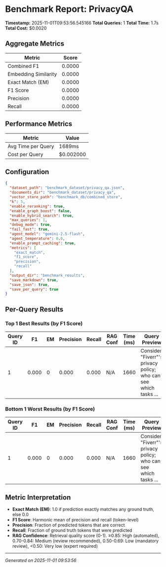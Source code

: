 # Benchmark Report: PrivacyQA

**Timestamp:** 2025-11-01T09:53:56.545166
**Total Queries:** 1
**Total Time:** 1.7s
**Total Cost:** $0.0020

## Aggregate Metrics

| Metric | Score |
|--------|-------|
| Combined F1 | 0.0000 |
| Embedding Similarity | 0.0000 |
| Exact Match (EM) | 0.0000 |
| F1 Score | 0.0000 |
| Precision | 0.0000 |
| Recall | 0.0000 |

## Performance Metrics

| Metric | Value |
|--------|-------|
| Avg Time per Query | 1689ms |
| Cost per Query | $0.002000 |

## Configuration

```json
{
  "dataset_path": "benchmark_dataset/privacy_qa.json",
  "documents_dir": "benchmark_dataset/privacy_qa",
  "vector_store_path": "benchmark_db/combined_store",
  "k": 5,
  "enable_reranking": true,
  "enable_graph_boost": false,
  "enable_hybrid_search": true,
  "max_queries": 1,
  "debug_mode": true,
  "fail_fast": true,
  "agent_model": "gemini-2.5-flash",
  "agent_temperature": 0.0,
  "enable_prompt_caching": true,
  "metrics": [
    "exact_match",
    "f1_score",
    "precision",
    "recall"
  ],
  "output_dir": "benchmark_results",
  "save_markdown": true,
  "save_json": true,
  "save_per_query": true
}
```

## Per-Query Results

### Top 1 Best Results (by F1 Score)

| Query ID | F1 | EM | Precision | Recall | RAG Conf | Time (ms) | Query Preview |
|----------|----|----|-----------|--------|----------|-----------|---------------|
| 1 | 0.000 | 0 | 0.000 | 0.000 | N/A | 1660 | Consider "Fiverr"'s privacy policy; who can see which tasks ... |

### Bottom 1 Worst Results (by F1 Score)

| Query ID | F1 | EM | Precision | Recall | RAG Conf | Time (ms) | Query Preview |
|----------|----|----|-----------|--------|----------|-----------|---------------|
| 1 | 0.000 | 0 | 0.000 | 0.000 | N/A | 1660 | Consider "Fiverr"'s privacy policy; who can see which tasks ... |

## Metric Interpretation

- **Exact Match (EM)**: 1.0 if prediction exactly matches any ground truth, else 0.0
- **F1 Score**: Harmonic mean of precision and recall (token-level)
- **Precision**: Fraction of predicted tokens that are correct
- **Recall**: Fraction of ground truth tokens that were predicted
- **RAG Confidence**: Retrieval quality score (0-1). ≥0.85: High (automated), 0.70-0.84: Medium (review recommended), 0.50-0.69: Low (mandatory review), <0.50: Very low (expert required)

---
*Generated on 2025-11-01 09:53:56*